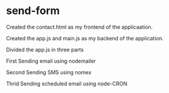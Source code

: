# send-form

Created the contact.html as my frontend of the applicaation. 

Created the app.js and main.js as my backend of the application.

Divided the app.js in three parts

First Sending email using nodemailer

Second Sending SMS using nomex

Thrid Sending scheduled email using node-CRON 

